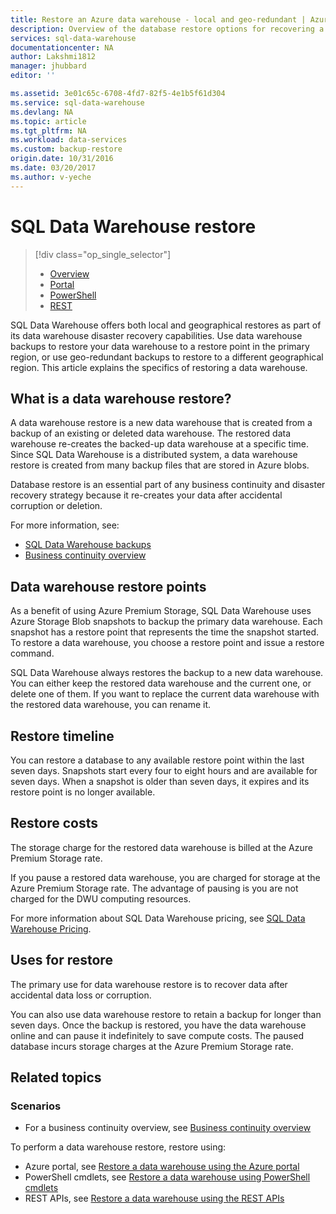 ```yaml
---
title: Restore an Azure data warehouse - local and geo-redundant | Azure
description: Overview of the database restore options for recovering a database in Azure SQL Data Warehouse.
services: sql-data-warehouse
documentationcenter: NA
author: Lakshmi1812
manager: jhubbard
editor: ''

ms.assetid: 3e01c65c-6708-4fd7-82f5-4e1b5f61d304
ms.service: sql-data-warehouse
ms.devlang: NA
ms.topic: article
ms.tgt_pltfrm: NA
ms.workload: data-services
ms.custom: backup-restore
origin.date: 10/31/2016
ms.date: 03/20/2017
ms.author: v-yeche
---
```


# SQL Data Warehouse restore

> [!div class="op_single_selector"]
> * [Overview][Overview]
> * [Portal][Portal]
> * [PowerShell][PowerShell]
> * [REST][REST]
> 
> 

SQL Data Warehouse offers both local and geographical restores as part of its data warehouse disaster recovery capabilities. Use data warehouse backups to restore your data warehouse to a restore point in the primary region, or use geo-redundant backups to restore to a different geographical region. This article explains the specifics of restoring a data warehouse.

## What is a data warehouse restore?
A data warehouse restore is a new data warehouse that is created from a backup of an existing or deleted data warehouse. The restored data warehouse re-creates the backed-up data warehouse at a specific time. Since SQL Data Warehouse is a distributed system, a data warehouse restore is created from many backup files that are stored in Azure blobs. 

Database restore is an essential part of any business continuity and disaster recovery strategy because it re-creates your data after accidental corruption or deletion.

For more information, see:

* [SQL Data Warehouse backups](sql-data-warehouse-backups.md)
* [Business continuity overview](../sql-database/sql-database-business-continuity.md)

## Data warehouse restore points
As a benefit of using Azure Premium Storage, SQL Data Warehouse uses Azure Storage Blob snapshots to backup the primary data warehouse. Each snapshot has a restore point that represents the time the snapshot started. To restore a data warehouse, you choose a restore point and issue a restore command.  

SQL Data Warehouse always restores the backup to a new data warehouse. You can either keep the restored data warehouse and the current one, or delete one of them. If you want to replace the current data warehouse with the restored data warehouse, you can rename it.

<!-- Not Available [create a support ticket](sql-data-warehouse-get-started-create-support-ticket.md). -->

<!-- Not Available on ### Can I restore a deleted data warehouse?
### Can I restore a deleted data warehouse?

Yes, you can restore the last available restore point.

Yes, for the next seven calendar days. When you delete a data warehouse, SQL Data Warehouse actually keeps the data warehouse and its snapshots for seven days just in case you need the data. After seven days, you won't be able to restore to any of the restore points. -->


## Restore timeline
You can restore a database to any available restore point within the last seven days. Snapshots start every four to eight hours and are available for seven days. When a snapshot is older than seven days, it expires and its restore point is no longer available.

## Restore costs
The storage charge for the restored data warehouse is billed at the Azure Premium Storage rate. 

If you pause a restored data warehouse, you are charged for storage at the Azure Premium Storage rate. The advantage of pausing is you are not charged for the DWU computing resources.

For more information about SQL Data Warehouse pricing, see [SQL Data Warehouse Pricing](https://www.azure.cn/pricing/details/sql-data-warehouse/).

## Uses for restore
The primary use for data warehouse restore is to recover data after accidental data loss or corruption.

You can also use data warehouse restore to retain a backup for longer than seven days. Once the backup is restored, you have the data warehouse online and can pause it indefinitely to save compute costs. The paused database incurs storage charges at the Azure Premium Storage rate. 

## Related topics
### Scenarios
* For a business continuity overview, see [Business continuity overview](../sql-database/sql-database-business-continuity.md)

<!-- ### Tasks -->

To perform a data warehouse restore, restore using:

* Azure portal, see [Restore a data warehouse using the Azure portal](./sql-data-warehouse-restore-database-portal.md)
* PowerShell cmdlets, see [Restore a data warehouse using PowerShell cmdlets](./sql-data-warehouse-restore-database-powershell.md)
* REST APIs, see [Restore a data warehouse using the REST APIs](./sql-data-warehouse-restore-database-rest-api.md)

<!-- ### Tutorials -->

<!--Image references-->

<!--Article references-->
[Azure SQL Database business continuity overview]: ../sql-database/sql-database-business-continuity.md
[Overview]: ./sql-data-warehouse-restore-database-overview.md
[Portal]: ./sql-data-warehouse-restore-database-portal.md
[PowerShell]: ./sql-data-warehouse-restore-database-powershell.md
[REST]: ./sql-data-warehouse-restore-database-rest-api.md

<!--MSDN references-->

<!--Other Web references-->
